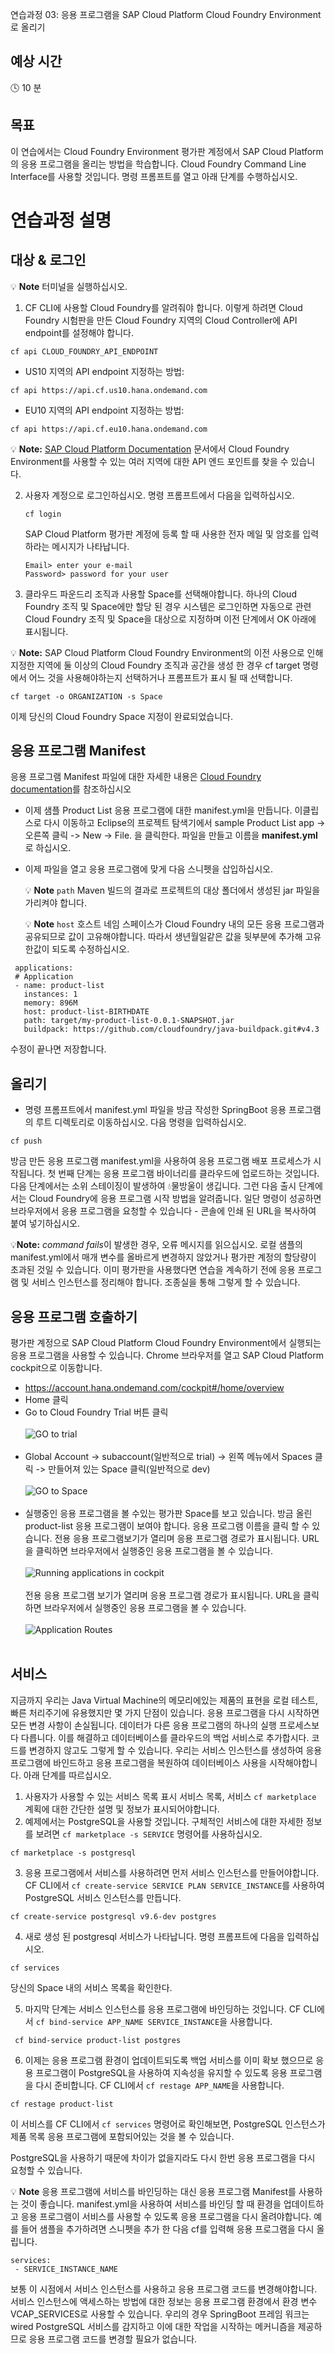 연습과정 03: 응용 프로그램을 SAP Cloud Platform Cloud Foundry Environment로 올리기

## 예상 시간

:clock4: 10 분

## 목표
이 연습에서는 Cloud Foundry Environment 평가판 계정에서 SAP Cloud Platform의 응용 프로그램을 올리는 방법을 학습합니다. Cloud Foundry Command Line Interface를 사용할 것입니다. 명령 프롬프트를 열고 아래 단계를 수행하십시오.

# 연습과정 설명
## 대상 & 로그인

:bulb: **Note** 터미널을 실행하십시오.

1. CF CLI에 사용할 Cloud Foundry를 알려줘야 합니다. 이렇게 하려면 Cloud Foundry 시험판을 만든 Cloud Foundry 지역의 Cloud Controller에 API endpoint를 설정해야 합니다.
```
cf api CLOUD_FOUNDRY_API_ENDPOINT
```

- US10 지역의 API endpoint 지정하는 방법:
```
cf api https://api.cf.us10.hana.ondemand.com
```
 - EU10 지역의 API endpoint 지정하는 방법:
```
cf api https://api.cf.eu10.hana.ondemand.com
```
:bulb: **Note:** [SAP Cloud Platform Documentation](https://help.sap.com/viewer/65de2977205c403bbc107264b8eccf4b/Cloud/en-US/350356d1dc314d3199dca15bd2ab9b0e.html) 문서에서 Cloud Foundry Environment를 사용할 수 있는 여러 지역에 대한 API 엔드 포인트를 찾을 수 있습니다.

2. 사용자 계정으로 로그인하십시오. 명령 프롬프트에서 다음을 입력하십시오.
	```
	cf login
	```

	SAP Cloud Platform 평가판 계정에 등록 할 때 사용한 전자 메일 및 암호를 입력하라는 메시지가 나타납니다.

	```
	Email> enter your e-mail
	Password> password for your user
	```
3. 클라우드 파운드리 조직과 사용할 Space를 선택해야합니다. 하나의 Cloud Foundry 조직 및 Space에만 할당 된 경우 시스템은 로그인하면 자동으로 관련 Cloud Foundry 조직 및 Space을 대상으로 지정하며 이전 단계에서 OK 아래에 표시됩니다.

:bulb: **Note:** SAP Cloud Platform Cloud Foundry Environment의 이전 사용으로 인해 지정한 지역에 둘 이상의 Cloud Foundry 조직과 공간을 생성 한 경우 cf target 명령에서 어느 것을 사용해야하는지 선택하거나 프롬프트가 표시 될 때 선택합니다.
```
cf target -o ORGANIZATION -s Space
```

이제 당신의 Cloud Foundry Space 지정이 완료되었습니다.

## 응용 프로그램 Manifest

응용 프로그램 Manifest 파일에 대한 자세한 내용은 [Cloud Foundry documentation](https://docs.cloudfoundry.org/devguide/deploy-apps/manifest.html)를 참조하십시오

* 이제 샘플 Product List 응용 프로그램에 대한 manifest.yml을 만듭니다. 이클립스로 다시 이동하고 Eclipse의 프로젝트 탐색기에서 sample Product List app -> 오른쪽 클릭 -> New -> File. 을 클릭한다. 파일을 만들고 이름을 **manifest.yml**로 하십시오.

* 이제 파일을 열고 응용 프로그램에 맞게 다음 스니펫을 삽입하십시오.

  :bulb: **Note** ```path``` Maven 빌드의 결과로 프로젝트의 대상 폴더에서 생성된 jar 파일을 가리켜야 합니다.

  :bulb: **Note** ```host``` 호스트 네임 스페이스가 Cloud Foundry 내의 모든 응용 프로그램과 공유되므로 값이 고유해야합니다. 따라서 생년월일같은 값을 뒷부분에 추가해 고유한값이 되도록 수정하십시오.

```Configuration
 applications:
 # Application
 - name: product-list
   instances: 1
   memory: 896M
   host: product-list-BIRTHDATE
   path: target/my-product-list-0.0.1-SNAPSHOT.jar
   buildpack: https://github.com/cloudfoundry/java-buildpack.git#v4.3
```
수정이 끝나면 저장합니다.

## 올리기
- 명령 프롬프트에서 manifest.yml 파일을 방금 작성한 SpringBoot 응용 프로그램의 루트 디렉토리로 이동하십시오. 다음 명령을 입력하십시오.
```
cf push
```
방금 만든 응용 프로그램 manifest.yml을 사용하여 응용 프로그램 배포 프로세스가 시작됩니다. 첫 번째 단계는 응용 프로그램 바이너리를 클라우드에 업로드하는 것입니다. 다음 단계에서는 소위 스테이징이 발생하여 :droplet:물방울이 생깁니다. 그런 다음 출시 단계에서는 Cloud Foundry에 응용 프로그램 시작 방법을 알려줍니다. 일단 명령이 성공하면 브라우저에서 응용 프로그램을 요청할 수 있습니다 - 콘솔에 인쇄 된 URL을 복사하여 붙여 넣기하십시오.

:bulb:**Note:** *command fails*이 발생한 경우, 오류 메시지를 읽으십시오. 로컬 샘플의 manifest.yml에서 매개 변수를 올바르게 변경하지 않았거나 평가판 계정의 할당량이 초과된 것일 수 있습니다. 이미 평가판을 사용했다면 연습을 계속하기 전에 응용 프로그램 및 서비스 인스턴스를 정리해야 합니다. 조종실을 통해 그렇게 할 수 있습니다.

## 응용 프로그램 호출하기
평가판 계정으로 SAP Cloud Platform Cloud Foundry Environment에서 실행되는 응용 프로그램을 사용할 수 있습니다. Chrome 브라우저를 열고 SAP Cloud Platform cockpit으로 이동합니다.
- https://account.hana.ondemand.com/cockpit#/home/overview
- Home 클릭
- Go to Cloud Foundry Trial 버튼 클릭
<br><br>
![GO to trial](/img/go_to_trial_button.png?raw=true)
<br><br>
- Global Account -> subaccount(일반적으로 trial) -> 왼쪽 메뉴에서 Spaces 클릭 -> 만들어져 있는 Space 클릭(일반적으로 dev)
<br><br>
![GO to Space](/img/cockpit_CF_Space_org.png?raw=true)
<br><br>
- 실행중인 응용 프로그램을 볼 수있는 평가판 Space를 보고 있습니다. 방금 올린 product-list 응용 프로그램이 보여야 합니다. 응용 프로그램 이름을 클릭 할 수 있습니다. 전용 응용 프로그램보기가 열리며 응용 프로그램 경로가 표시됩니다. URL을 클릭하면 브라우저에서 실행중인 응용 프로그램을 볼 수 있습니다.
<br><br>
![Running applications in cockpit](/img/running_app_cockpit.png?raw=true)
<br><br>
전용 응용 프로그램 보기가 열리며 응용 프로그램 경로가 표시됩니다. URL을 클릭하면 브라우저에서 실행중인 응용 프로그램을 볼 수 있습니다.
<br><br>
![Application Routes](/img/application_routes_cockpit.png?raw=true)
<br><br>


## 서비스
지금까지 우리는 Java Virtual Machine의 메모리에있는 제품의 표현을 로컬 테스트, 빠른 처리주기에 유용했지만 몇 가지 단점이 있습니다. 응용 프로그램을 다시 시작하면 모든 변경 사항이 손실됩니다. 데이터가 다른 응용 프로그램의 하나의 실행 프로세스보다 다릅니다. 이를 해결하고 데이터베이스를 클라우드의 백업 서비스로 추가합시다. 코드를 변경하지 않고도 그렇게 할 수 있습니다. 우리는 서비스 인스턴스를 생성하여 응용 프로그램에 바인드하고 응용 프로그램을 복원하여 데이터베이스 사용을 시작해야합니다. 아래 단계를 따르십시오.
1. 사용자가 사용할 수 있는 서비스 목록 표시 서비스 목록, 서비스 ```cf marketplace``` 계획에 대한 간단한 설명 및 정보가 표시되어야합니다.
2. 예제에서는 PostgreSQL을 사용할 것입니다. 구체적인 서비스에 대한 자세한 정보를 보려면 `cf marketplace -s SERVICE` 명령어를 사용하십시오.

  ```
  cf marketplace -s postgresql
  ```

3. 응용 프로그램에서 서비스를 사용하려면 먼저 서비스 인스턴스를 만들어야합니다.
CF CLI에서 `cf create-service SERVICE PLAN SERVICE_INSTANCE`를 사용하여 PostgreSQL 서비스 인스턴스를 만듭니다.

  ```
  cf create-service postgresql v9.6-dev postgres
  ```

4. 새로 생성 된 postgresql 서비스가 나타납니다. 명령 프롬프트에 다음을 입력하십시오.

  ```
  cf services
  ```
당신의 Space 내의 서비스 목록을 확인한다.

5. 마지막 단계는 서비스 인스턴스를 응용 프로그램에 바인딩하는 것입니다.
CF CLI에서 `cf bind-service APP_NAME SERVICE_INSTANCE`을 사용합니다.

```
 cf bind-service product-list postgres
```
6. 이제는 응용 프로그램 환경이 업데이트되도록 백업 서비스를 이미 확보 했으므로 응용 프로그램이 PostgreSQL을 사용하여 지속성을 유지할 수 있도록 응용 프로그램을 다시 준비합니다.
CF CLI에서 `cf restage APP_NAME`을 사용합니다.

  ```
  cf restage product-list
  ```

이 서비스를 CF CLI에서 ```cf services``` 명령어로 확인해보면, PostgreSQL 인스턴스가 제품 목록 응용 프로그램에 포함되어있는 것을 볼 수 있습니다.

PostgreSQL을 사용하기 때문에 차이가 없을지라도 다시 한번 응용 프로그램을 다시 요청할 수 있습니다.

:bulb: **Note** 응용 프로그램에 서비스를 바인딩하는 대신 응용 프로그램 Manifest를 사용하는 것이 좋습니다. manifest.yml을 사용하여 서비스를 바인딩 할 때 환경을 업데이트하고 응용 프로그램이 서비스를 사용할 수 있도록 응용 프로그램을 다시 올려야합니다. 예를 들어 샘플을 추가하려면 스니펫을 추가 한 다음 cf를 입력해 응용 프로그램을 다시 올립니다.

```Config
services:
 - SERVICE_INSTANCE_NAME
```

보통 이 시점에서 서비스 인스턴스를 사용하고 응용 프로그램 코드를 변경해야합니다. 서비스 인스턴스에 액세스하는 방법에 대한 정보는 응용 프로그램 환경에서 환경 변수 VCAP_SERVICES로 사용할 수 있습니다. 우리의 경우 SpringBoot 프레임 워크는 wired PostgreSQL 서비스를 감지하고 이에 대한 작업을 시작하는 메커니즘을 제공하므로 응용 프로그램 코드를 변경할 필요가 없습니다.
